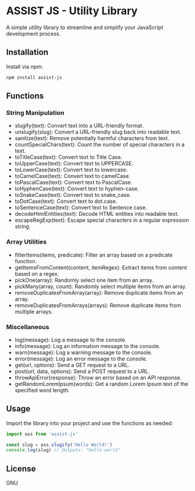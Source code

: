 # ASSIST JS - Utility Library
A simple utility library to streamline and simplify your JavaScript development process.

## Installation

Install via npm:

```bash
npm install assist-js
```

## Functions

### String Manipulation

- slugify(text): Convert text into a URL-friendly format.
- unslugify(slug): Convert a URL-friendly slug back into readable text.
- sanitize(text): Remove potentially harmful characters from text.
- countSpecialChars(text): Count the number of special characters in a text.
- toTitleCase(text): Convert text to Title Case.
- toUpperCase(text): Convert text to UPPERCASE.
- toLowerCase(text): Convert text to lowercase.
- toCamelCase(text): Convert text to camelCase.
- toPascalCase(text): Convert text to PascalCase.
- toHyphenCase(text): Convert text to hyphen-case.
- toSnakeCase(text): Convert text to snake_case.
- toDotCase(text): Convert text to dot.case.
- toSentenceCase(text): Convert text to Sentence case.
- decodeHtmlEntities(text): Decode HTML entities into readable text.
- escapeRegExp(text): Escape special characters in a regular expression string.

### Array Utilities

- filterItems(items, predicate): Filter an array based on a predicate function.
- getItemsFromContent(content, itemRegex): Extract items from content based on a regex.
- pickOne(array): Randomly select one item from an array.
- pickMany(array, count): Randomly select multiple items from an array.
- removeDuplicatesFromArray(array): Remove duplicate items from an array.
- removeDuplicatesFromArrays(arrays): Remove duplicate items from multiple arrays.

### Miscellaneous

- log(message): Log a message to the console.
- info(message): Log an information message to the console.
- warn(message): Log a warning message to the console.
- error(message): Log an error message to the console.
- get(url, options): Send a GET request to a URL.
- post(url, data, options): Send a POST request to a URL.
- throwApiError(response): Throw an error based on an API response.
- getRandomLoremIpsum(words): Get a random Lorem Ipsum text of the specified word length.

## Usage

Import the library into your project and use the functions as needed:

```javascript
import ass from 'assist-js'

const slug = ass.slugify('Hello World!')
console.log(slug) // Outputs: "hello-world"
```

## License

GNU

